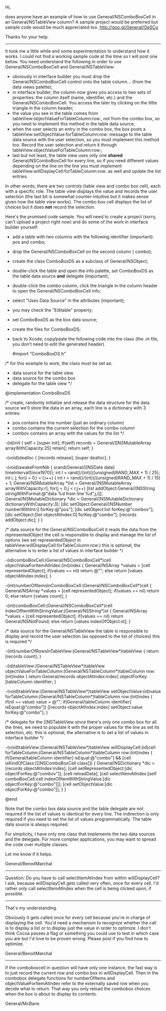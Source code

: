 Hi,

does anyone have an example of how to use General/NSComboBoxCell in an General/NSTableView column? A sample project would be preferred but sample code would be much appreciated too. http://goo.gl/General/OeSCu

Thanks for your help.

----

It took me a little while and some experimentation to understand how it works. I could not find a working sample code at the time so I will post one below. You need understand the following in order to use General/NSComboBoxCell and General/NSTableView:


* obviously in interface builder you must drop the     General/NSComboBoxCell control onto the table column... (from the data views palette);
* in interface builder, the column now gives you access to two sets of properties: the column itself (name, identifier, etc.) and the     General/NSComboBoxCell. You access the later by clicking on the little triangle in the column header;
* the value you see in the table comes from     tableView:objectValueForTableColumn:row:, not from the combo box, so you need to implement this method in the table data source;
* when the user selects an entry in the combo box, the box posts a     tableView:setObjectValue:forTableColumn:row: message to the table data source with the user selection, so you must implement this method too. Record the user selection and return it through     tableView:objectValueForTableColumn:row:;
* last but not least, the table view uses only one **shared**     General/NSComboBoxCell for every line, so if you need different values depending on the line on the line you must implement     tableView:willDisplayCell:forTableColumn:row: as well and update the list entries.


In other words, there are two controls (table view and combo box cell), each with a specific role. The table view displays the value and records the user selection (the last bit is somewhat counter-intuitive but it makes sense given how the table view works). The combo box cell displays the list of choices but it does **not** record the selection.

Here's the promised code sample. You will need to create a project (sorry, can't upload a project right now) and do some of the work in interface builder yourself:


* add a table with two columns with the following identifier (important):     pos and     combo;
* drop the     General/NSComboBoxCell on the second column (    combo);
* create the class     C<nowiki/>omboBoxDS as a subclass of     General/NSObject;
* double-click the table and open the info palette, set     C<nowiki/>omboBoxDS as the table data source **and** delegate (important);
* double-click the combo column, click the triangle in the column header to open the     General/NSComboBoxCell info;
* select "Uses Data Source" in the attributes (important);
* you may check the "Editable" property;
* set     C<nowiki/>omboBoxDS as the box data source;
* create the files for     C<nowiki/>omboBoxDS;
* back to Xcode, copy/paste the following code into the class (the .m file, you don't need to edit the generated header).


    #import "C<nowiki/>omboBoxDS.h"

/* for this example to work, the class must be set as:
   - data source for the table view
   - data source for the combo box
   - delegate for the table view */

@implementation C<nowiki/>omboBoxDS

/* create, randomly initialize and release the data structure for the data source
   we'll store the data in an array, each line is a dictionary with 3 entries:
   - pos contains the line number (just an ordinary column)
   - combo contains the current selection for the combo column
   - combov contains an array with the values for the list */

-(id)init
{
   self = [super init];
   if(self)
      records = General/[[NSMutableArray arrayWithCapacity:25] retain];
   return self;
}

-(void)dealloc
{
   [records release];
   [super dealloc];
}

-(void)awakeFromNib
{
   srand(General/[[NSDate date] timeIntervalSince1970]);
   int l = rand()/(int)(((unsigned)RAND_MAX + 1) / 25);
   int i, j;
   for(i = 0;i < l;i++)
   {
      int r = rand()/(int)(((unsigned)RAND_MAX + 1) / 15) + 1;
      General/NSMutableArray *list = General/[NSMutableArray arrayWithCapacity:r];
      for(j = 0;j < r;j++)
         [list addObject:General/[NSString stringWithFormat:@"data %d from line %d",j,i]];
      General/NSMutableDictionary *dic = General/[NSMutableDictionary dictionaryWithCapacity:3];
      [dic setObject:General/[NSNumber numberWithInt:i] forKey:@"pos"];
      [dic setObject:list forKey:@"combov"];
      [dic setObject:[list objectAtIndex:0] forKey:@"combo"];
      [records addObject:dic];
   }
}

/* data source for the General/NSComboBoxCell
   it reads the data from the representedObject
   the cell is responsible to display and manage the list of options
   (we set representedObject in tableView:willDisplayCell:forTableColumn:row:)
   this is optional, the alternative is to enter a list of values in interface builder */

-(id)comboBoxCell:(General/NSComboBoxCell*)cell objectValueForItemAtIndex:(int)index
{
   General/NSArray *values = [cell representedObject];
   if(values == nil)
      return @"";
   else
      return [values objectAtIndex:index];
}

-(int)numberOfItemsInComboBoxCell:(General/NSComboBoxCell*)cell
{
   General/NSArray *values = [cell representedObject];
   if(values == nil)
      return 0;
   else
      return [values count];
}

-(int)comboBoxCell:(General/NSComboBoxCell*)cell indexOfItemWithStringValue:(General/NSString*)st
{
   General/NSArray *values = [cell representedObject];
   if(values == nil)
      return General/NSNotFound;
   else
      return [values indexOfObject:st];
}

/* data source for the General/NSTableView
   the table is responsible to display and record the user selection
   (as opposed to the list of choices)
   this is required */

-(int)numberOfRowsInTableView:(General/NSTableView*)tableView
{
   return [records count];
}

-(id)tableView:(General/NSTableView*)tableView objectValueForTableColumn:(General/NSTableColumn*)tableColumn row:(int)index
{
   return General/records objectAtIndex:index] objectForKey:[tableColumn identifier;
}

-(void)tableView:(General/NSTableView*)tableView setObjectValue:(id)value forTableColumn:(General/NSTableColumn*)tableColumn row:(int)index
{
   if(nil == value)
      value = @"";
   if(General/tableColumn identifier] isEqual:@"combo"])
      [[records objectAtIndex:index] setObject:value forKey:@"combo"];
}

/* delegate for the [[NSTableView
   since there's only one combo box for all the lines, we need to populate it with the proper
   values for the line as set its selection, etc.
   this is optional, the alternative is to set a list of values in interface builder  */

-(void)tableView:(General/NSTableView*)tableView willDisplayCell:(id)cell forTableColumn:(General/NSTableColumn*)tableColumn row:(int)index
{
   if(General/tableColumn identifier] isEqual:@"combo"] && [cell isKindOfClass:[[[NSComboBoxCell class]])
   {
      General/NSDictionary *dic = [records objectAtIndex:index];
      [cell setRepresentedObject:[dic objectForKey:@"combov"]];
      [cell reloadData];
      [cell selectItemAtIndex:[self comboBoxCell:cell indexOfItemWithStringValue:[dic objectForKey:@"combo"]]];
      [cell setObjectValue:[dic objectForKey:@"combo"]];
   }
}

@end

Note that the combo box data source and the table delegate are not required if the list of values is identical for every line. The indirection is only required if you need to set the list of values programmatically. The table data source is always required.

For simplicity, I have only one class that implements the two data sources and the delegate. For more complex applications, you may want to spread the code over multiple classes.

Let me know if it helps.

General/BenoitMarchal


----

Question: Do you have to call selectItemAtIndex from within willDisplayCell? I ask, because willDisplayCell gets called very often, once for every cell. I'd rather only call selectItemAtIndex when the cell is being clicked upon, if possible.

----

That's my understanding.

Obviously it gets called once for every cell because you're in charge of displaying the cell.
You'd need a mechanism to recognize whether the call is to display a list or to display just the value in order to optimize. I don't think Cocoa passes a flag or something you could use to test in which case you are but I'd love to be proven wrong. Please post if you find how to optimize.

General/BenoitMarchal

----

If the comboboxcell in question will have only one instance, the fast way is to just record the current row and combo box in willDisplayCell.  Then in the combobox delegate functions for numberOfItems and objectValueForItemAtIndex refer to the externally saved row when you decide what to return.  That way you only reload the combobox choices when the box is about to display its contents.

General/McBane